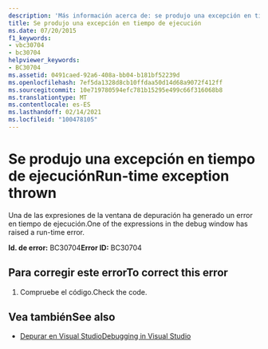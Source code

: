 ```yaml
---
description: 'Más información acerca de: se produjo una excepción en tiempo de ejecución'
title: Se produjo una excepción en tiempo de ejecución
ms.date: 07/20/2015
f1_keywords:
- vbc30704
- bc30704
helpviewer_keywords:
- BC30704
ms.assetid: 0491caed-92a6-408a-bb04-b181bf52239d
ms.openlocfilehash: 7ef5da1328d8cb10ffdaa50d14d68a9072f412ff
ms.sourcegitcommit: 10e719780594efc781b15295e499c66f316068b8
ms.translationtype: MT
ms.contentlocale: es-ES
ms.lasthandoff: 02/14/2021
ms.locfileid: "100478105"
---
```

# <a name="run-time-exception-thrown"></a><span data-ttu-id="2456a-103">Se produjo una excepción en tiempo de ejecución</span><span class="sxs-lookup"><span data-stu-id="2456a-103">Run-time exception thrown</span></span>

<span data-ttu-id="2456a-104">Una de las expresiones de la ventana de depuración ha generado un error en tiempo de ejecución.</span><span class="sxs-lookup"><span data-stu-id="2456a-104">One of the expressions in the debug window has raised a run-time error.</span></span>  
  
 <span data-ttu-id="2456a-105">**Id. de error:** BC30704</span><span class="sxs-lookup"><span data-stu-id="2456a-105">**Error ID:** BC30704</span></span>  
  
## <a name="to-correct-this-error"></a><span data-ttu-id="2456a-106">Para corregir este error</span><span class="sxs-lookup"><span data-stu-id="2456a-106">To correct this error</span></span>  
  
1. <span data-ttu-id="2456a-107">Compruebe el código.</span><span class="sxs-lookup"><span data-stu-id="2456a-107">Check the code.</span></span>  
  
## <a name="see-also"></a><span data-ttu-id="2456a-108">Vea también</span><span class="sxs-lookup"><span data-stu-id="2456a-108">See also</span></span>

- [<span data-ttu-id="2456a-109">Depurar en Visual Studio</span><span class="sxs-lookup"><span data-stu-id="2456a-109">Debugging in Visual Studio</span></span>](/visualstudio/debugger/debugger-feature-tour)

